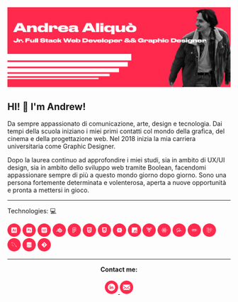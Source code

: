 <!DOCTYPE html>
<html lang="en">
<head>
    <meta charset="UTF-8">
    <meta name="viewport" content="width=device-width, initial-scale=1.0">
    <link rel="stylesheet" href="github-markdown.css">
</head>
<body>
    <div>
        <img src="./img/GitHubBanner.jpg"alt=" Andrea Aliquò / Jr.Full Stack Web Developer && Graphic Designer">
        <h2>HI! &#128075; I'm Andrew!</h2>
        <p>
            Da sempre appassionato di comunicazione, arte, design e tecnologia. Dai tempi della scuola iniziano i miei primi contatti col mondo della grafica, del cinema e della progettazione web. Nel 2018 inizia la mia carriera universitaria come Graphic Designer.
        </p>
        <p>
            Dopo la laurea continuo ad approfondire i miei studi, sia in ambito di UX/UI design, sia in ambito dello sviluppo web tramite Boolean, facendomi appassionare sempre di più a questo mondo giorno dopo giorno. Sono una persona fortemente determinata e volenterosa, aperta a nuove opportunità e pronta a mettersi in gioco.
        </p>
        <hr>
        <div>
            <p>Technologies: &#128187;</p>
            <img width="30px" src="./img/Ai.png" alt=" Adobe Illustrator">
            <img width="30px" src="./img/Ps.png" alt=" Adobe Photoshop">
            <img width="30px" src="./img/Id.png" alt=" Adobe InDesign">
            <img width="30px" src="./img/Blender.png" alt=" Blender">
            <img width="30px" src="./img/Figrma.png" alt=" Figma">
            <img width="30px" src="./img/Html.png" alt=" Html5">
            <img width="30px" src="./img/Css.png" alt=" Css3">
            <img width="30px" src="./img/Bootstrap.png" alt=" Bootstrap">
            <img width="30px" src="./img/Js.png" alt=" JavaScript">
            <img width="30px" src="./img/Vue.png" alt=" VueJs">
            <img width="30px" src="./img/React.png" alt=" ReactJs">
            <img width="30px" src="./img/Sass.png" alt=" Sass">
            <img width="30px" src="./img/Php.png" alt=" PHP">
            <img width="30px" src="./img/Laravel.png" alt=" Laravel">
            <img width="30px" src="./img/MySql.png" alt=" MySql">
            <img width="30px" src="./img/Db.png" alt=" Db Relazionale">
            <img width="30px" src="./img/Git.png" alt=" Git Versioning">
        </div>
        <hr>
        <p align="center">
            <strong>Contact me:</strong>
            <br>
            <br>
            <a target="_blank" rel="noopener noreferrer" href="https://www.linkedin.com/in/andreaaliquò4/">
                <img width="30px" src="./img/LinkedinIcon.png" alt="LinkedInIcon">
            </a>
            <a target="_blank" href="mailto:andrea.aliquo99@gmail.com">
                <img width="30px" src="./img/MailIcon.png" alt="EmailIcon">
            </a>
        </p>
    </div>
</body>
</html>